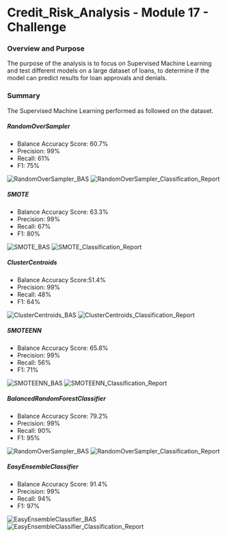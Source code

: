 # Credit_Risk_Analysis - Module 17 - Challenge

### Overview and Purpose

The purpose of the analysis is to focus on Supervised Machine Learning and test different models on a large dataset of loans, to determine if the model can predict results for loan approvals and denials.

### Summary

The Supervised Machine Learning performed as followed on the dataset.

##### RandomOverSampler

- Balance Accuracy Score: 60.7%
- Precision: 99%
- Recall: 61%
- F1: 75%

![RandomOverSampler_BAS](https://user-images.githubusercontent.com/98929742/174922132-9d9d39bd-754a-4751-8d2a-8f2824962b44.png)
![RandomOverSampler_Classification_Report](https://user-images.githubusercontent.com/98929742/174922127-324fc217-de2a-4463-a82e-0171a4a64834.png)


##### SMOTE

- Balance Accuracy Score: 63.3%
- Precision: 99%
- Recall: 67%
- F1: 80%

![SMOTE_BAS](https://user-images.githubusercontent.com/98929742/174922159-652d47dd-975d-4f3f-b791-75f8880a92ce.png)
![SMOTE_Classification_Report](https://user-images.githubusercontent.com/98929742/174922165-6ee5ecae-e8a2-4b44-875e-a836fce1456b.png)


##### ClusterCentroids

- Balance Accuracy Score:51.4%
- Precision: 99%
- Recall: 48%
- F1: 64%

![ClusterCentroids_BAS](https://user-images.githubusercontent.com/98929742/174922194-1839a45a-c454-406d-8771-e230fae62f91.png)
![ClusterCentroids_Classification_Report](https://user-images.githubusercontent.com/98929742/174922197-ada1cd91-9f51-4cff-9f50-1c145b7da657.png)


##### SMOTEENN

- Balance Accuracy Score: 65.8%
- Precision: 99%
- Recall: 56%
- F1: 71%

![SMOTEENN_BAS](https://user-images.githubusercontent.com/98929742/174922283-786941c7-7221-4952-aae5-01e6a698cf3b.png)
![SMOTEENN_Classification_Report](https://user-images.githubusercontent.com/98929742/174922284-4086b38b-b14c-4e68-9d31-f8c63a7d2f21.png)


##### BalancedRandomForestClassifier

- Balance Accuracy Score: 79.2%
- Precision: 99%
- Recall: 90%
- F1: 95%

![RandomOverSampler_BAS](https://user-images.githubusercontent.com/98929742/174922313-0091d689-8e2d-486c-8d57-bbc85515c600.png)
![RandomOverSampler_Classification_Report](https://user-images.githubusercontent.com/98929742/174922322-1dfe7d13-8a35-49cc-9fc8-2d00cf6dc4c4.png)


##### EasyEnsembleClassifier

- Balance Accuracy Score: 91.4%
- Precision: 99%
- Recall: 94%
- F1: 97%

![EasyEnsembleClassifier_BAS](https://user-images.githubusercontent.com/98929742/174922352-adb5ba5a-d336-4533-bff5-ae535b53f33a.png)
![EasyEnsembleClassifier_Classification_Report](https://user-images.githubusercontent.com/98929742/174922360-fd652c88-2a80-4602-916d-84d95b43f73d.png)


